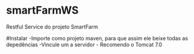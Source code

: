 # smartFarmWS
Restful Service do projeto SmartFarm

#Instalar
  -Importe como projeto maven, para que assim ele beixe todas as depedências 
  -Vincule um a servidor
    - Recomendo o Tomcat 7.0
